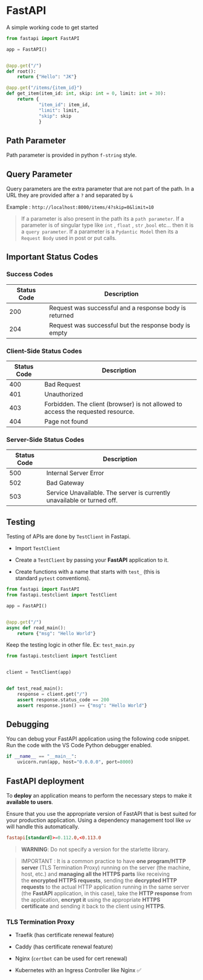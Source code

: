 # FastAPI

A simple working code to get started

```python
from fastapi import FastAPI

app = FastAPI()


@app.get("/")
def root():
    return {"Hello": "JK"}

@app.get("/items/{item_id}")
def get_item(item_id: int, skip: int = 0, limit: int = 30):
    return {
            "item_id": item_id,
            "limit": limit,
            "skip": skip
            }
```

## Path Parameter

Path parameter is provided in python `f-string` style. 

## Query Parameter

Query parameters are the extra parameter that are not part of the path. In a URL they are provided after a `?` and separated by `&`

Example : `http://localhost:8000/items/4?skip=0&limit=10`

> If a parameter is also present in the path its a `path parameter`. If a parameter is of singular type like `int` , `float` , `str` ,`bool` etc... then it is a `query parameter`. If a parameter is a `Pydantic Model` then its a `Request Body` used in post or put calls.

## Important Status Codes

### Success Codes

| Status Code | Description                                            |
| ----------- | ------------------------------------------------------ |
| 200         | Request was successful and a response body is returned |
| 204         | Request was successful but the response body is empty  |

### Client-Side Status Codes

| Status Code | Description                                                                      |
| ----------- | -------------------------------------------------------------------------------- |
| 400         | Bad Request                                                                      |
| 401         | Unauthorized                                                                     |
| 403         | Forbidden. The client (browser) is not allowed to access the requested resource. |
| 404         | Page not found                                                                   |

### Server-Side Status Codes

| Status Code | Description                                                             |
| ----------- | ----------------------------------------------------------------------- |
| 500         | Internal Server Error                                                   |
| 502         | Bad Gateway                                                             |
| 503         | Service Unavailable. The server is currently unavailable or turned off. |

## Testing

Testing of APIs are done by `TestClient` in Fastapi.

- Import `TestClient` 

- Create a `TestClient` by passing your **FastAPI** application to it.

- Create functions with a name that starts with `test_` (this is standard `pytest` conventions).

```python
from fastapi import FastAPI
from fastapi.testclient import TestClient

app = FastAPI()


@app.get("/")
async def read_main():
    return {"msg": "Hello World"}
```

Keep the testing logic in other file. Ex: `test_main.py`

```python
from fastapi.testclient import TestClient


client = TestClient(app)


def test_read_main():
    response = client.get("/")
    assert response.status_code == 200
    assert response.json() == {"msg": "Hello World"}
```

## Debugging

You can debug your FastAPI application using the following code snippet. Run the code with the VS Code Python debugger enabled.

```python
if __name__ == "__main__":
    uvicorn.run(app, host="0.0.0.0", port=8000)
```

## FastAPI deployment

To **deploy** an application means to perform the necessary steps to make it **available to users**.

Ensure that you use the appropriate version of FastAPI that is best suited for your production application. Using a dependency management tool like `uv` will handle this automatically.

```toml
fastapi[standard]>=0.112.0,<0.113.0
```

> **WARNING**: Do not specify a version for the starlette library.



> IMPORTANT : It is a common practice to have **one program/HTTP server** (TLS Termination Proxy) running on the server (the machine, host, etc.) and **managing all the HTTPS parts** like receiving the **encrypted HTTPS requests**, sending the **decrypted HTTP requests** to the actual HTTP application running in the same server (the **FastAPI** application, in this case), take the **HTTP response** from the application, **encrypt it** using the appropriate **HTTPS certificate** and sending it back to the client using **HTTPS**.



### TLS Termination Proxy

- Traefik (has certificate renewal feature)

- Caddy (has certificate renewal feature)

- Nginx (`certbot` can be used for cert renewal)

- Kubernetes with an Ingress Controller like Nginx ✅
